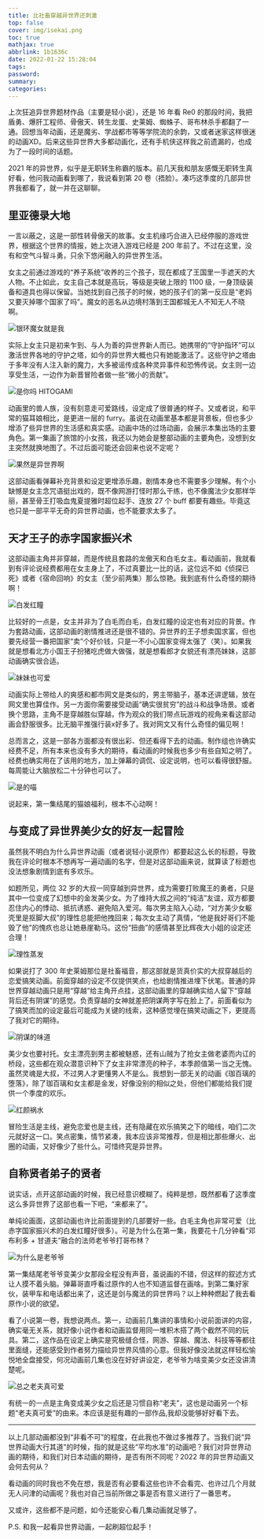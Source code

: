 ```yaml
---
title: 比社畜穿越异世界还刺激
top: false
cover: img/isekai.png
toc: true
mathjax: true
abbrlink: 1b1636c
date: 2022-01-22 15:28:04
tags:
password:
summary:
categories:
---
```


上次狂追异世界题材作品（主要是轻小说），还是 16 年看 Re0 的那段时间，我把盾勇、爆肝工程师、骨傲天、转生龙蛋、史莱姆、蜘蛛子、哥布林杀手都翻了一通。回想当年动画，还是魔劣、学战都市等等学院流的余韵，又或者迷家这样很迷的动画XD。后来这些异世界大多都动画化，还有手机侠这样我之前遗漏的，也成为了一段时间的话题。

2021 年的异世界，似乎是无职转生称霸的版本。前几天我和朋友感慨无职转生真好看，他问我动画看到哪了，我说看到第 20 卷（捂脸）。凑巧这季度的几部异世界我都看了，就一并在这聊聊。

## 里亚德录大地
一言以蔽之，这是一部性转骨傲天的故事。女主机缘巧合进入已经停服的游戏世界，根据这个世界的情报，她上次进入游戏已经是 200 年前了。不过在这里，没有和空气斗智斗勇，只余下悠闲融入的异世界生活。

女主之前通过游戏的“养子系统”收养的三个孩子，现在都成了王国里一手遮天的大人物。不止如此，女主自己本就是高玩，等级是突破上限的 1100 级，一身顶级装备和道具也得以保留。当她找到自己孩子的时候，她的孩子们的第一反应是“老妈又要灭掉哪个国家了吗”。魔女的恶名从边境村落到王国都城无人不知无人不晓啊。

![银环魔女就是我](isekai/01.png)

实际上女主只是初来乍到、与人为善的异世界新人而已。她携带的“守护指环”可以激活世界各地的守护之塔，如今的异世界大概也只有她能激活了。这些守护之塔由于多年没有人注入新的魔力，大多被谣传成各种灵异事件和恐怖传说。女主则一边享受生活，一边作为新晋冒险者做一些“微小的贡献”。

![是你吗 HITOGAMI](isekai/02.png)

动画里的兽人族，没有刻意走可爱路线，设定成了很普通的样子。又或者说，和平常的猫耳娘相比，是更进一层的 furry。虽说在动画里基本都是背景板，但也多少增添了些异世界的生活感和真实感。动画中场的过场动画，会展示本集出场的主要角色。第一集画了旅馆的小女孩，我还以为她会是整部动画的主要角色，没想到女主突然就换地图了。不过后面可能还会回来也说不定呢？

![果然是异世界啊](isekai/03.png)

这部动画看弹幕补充背景和设定更增添乐趣，剧情本身也不需要多少理解。有个小缺憾是女主念咒语挺出戏的，既不像网游打怪时那么干练，也不像魔法少女那样华丽，甚至骨王打吸血鬼夏提雅时超位起手、连放 27 个 buff 都要有趣些。毕竟这也只是一部平平无奇的异世界动画，也不能要求太多了。

## 天才王子的赤字国家振兴术
这部动画主角并非穿越，而是传统且套路的龙傲天和白毛女主。看动画前，我就看到有评论说经费都用在女主身上了，不过真要比一比的话，这位远不如《侦探已死》或者《宿命回响》的女主（至少前两集）那么惊艳。我到底有什么奇怪的期待啊！

![白发红瞳](isekai/04.png)

比较好的一点是，女主并非为了白毛而白毛，白发红瞳的设定也有对应的背景。作为套路动画，这部动画的剧情推进还是很不错的。异世界的王子想卖国求富，但也要先经营一番把国家“卖”个好价钱，只是一不小心国家变得太强了（笑）。如果我就是想看北方小国王子扮猪吃虎做大做强，就是想看郎才女貌还有漂亮妹妹，这部动画确实很合适。

![妹妹也可爱](isekai/05.png)

动画实际上带给人的爽感和都市网文是类似的，男主带脑子，基本还讲逻辑，放在网文里也算佳作。另一方面你需要接受动画“确实很贫穷”的战斗和战争场景。或者换个思路，主角不是穿越胜似穿越，作为观众的我们带点玩游戏的视角来看这部动画会舒服很多。比无脑平推强行装x好多了。我对网文又有什么奇怪的偏见啊！

总而言之，这是一部各方面都没有很出彩、但还看得下去的动画。制作组也许确实经费不足，所有本来也没有多大的期待，看动画的时候我也多少有些自知之明了。经费也确实用在了该用的地方，加上弹幕的调侃、设定说明，也可以看得很舒服。每周能让大脑放松二十分钟也可以了。

![是的喵](isekai/06.png)

说起来，第一集结尾的猫娘福利，根本不心动啊！

## 与变成了异世界美少女的好友一起冒险
虽然我不明白为什么异世界动画（或者说轻小说原作）都要起这么长的标题，导致我在评论时根本不想再写一遍动画的名字，但是对这部动画来说，就算读了标题也没法想象剧情到底有多欢乐。

如题所见，两位 32 岁的大叔一同穿越到异世界，成为需要打败魔王的勇者，只是其中一位变成了幻想中的金发美少女。为了维持大叔之间的“纯洁”友谊，双方都要忍住内心的悸动、抵抗诱惑、避免陷入爱河。每次男主陷入心动，“对方美少女躯壳里是抠脚大叔”的理性总能把他拽回来；每次女主动了真情，“他是我好哥们不能毁了他”的愧疚也总让她悬崖勒马。这份“扭曲”的感情甚至比辉夜大小姐的设定还合理！

![理性蒸发](isekai/07.png)

如果说打了 300 年史莱姆那位是社畜福音，那这部就是货真价实的大叔穿越后的恋爱搞笑动画。前面穿越的设定不仅提供笑点，也给剧情推进埋下伏笔。普通的异世界穿越动画只是用“穿越”给主角开点挂，这部动画里的穿越确实给人留下“穿越背后还有阴谋”的感觉。负责穿越的女神就差把阴谋两字写在脸上了。前面看似为了搞笑而加的设定最后可能成为关键的线索，这种感觉埋在搞笑动画之下，更提高了我对它的期待。

![阴谋的味道](isekai/08.png)

美少女也要衬托。女主漂亮到男主都被魅惑，还有山贼为了抢女主做老婆而内讧的桥段，这些都在观众潜意识种下了女主非常漂亮的种子，本季颜值第一当之无愧。虽然灵魂是大叔，不过男人才更懂男人不是么。我想到一部无关的动画《珈百璃的堕落》，除了珈百璃和女主都是金发，好像没别的相似之处，但他们都能给我们提供一个季度的欢乐。

![红颜祸水](isekai/09.png)

冒险生活是主线，避免恋爱也是主线，还有隐藏在欢乐搞笑之下的暗线，咱们二次元就好这一口。笑点密集，情节紧凑，我本应该非常推荐，但是相比那些爆火、出圈的动画，又好像少了些什么。可惜终究是异世界。

## 自称贤者弟子的贤者
说实话，点开这部动画的时候，我已经意识模糊了。纯粹是想，既然都看了这季度这么多异世界了这部也看一下吧，“来都来了”。

单纯论画面，这部动画也许比前面提到的几部要好一些。白毛主角也非常可爱（比赤字国家振兴术的白发红瞳好很多）。可是为什么在第一集，我要花十几分钟看“邓布利多 + 甘道夫”融合的法师老爷爷打哥布林？

![为什么是老爷爷](isekai/10.png)

第一集结尾老爷爷变美少女那段全程没有声音，虽说画的不错，但这样的叙述方式让人摸不着头脑。弹幕哥直呼看过原作的人也不知道监督在画啥。到第二集好家伙，装甲车和电话都出来了，这还是剑与魔法的异世界吗？以上种种燃起了我去看原作小说的欲望。

看了小说第一卷，我想说两点。第一，动画前几集讲的事情和小说前面讲的内容，确实毫无关系，就好像小说作者和动画监督用同一堆积木搭了两个截然不同的玩具。第二，这作品在设定上确实是究极缝合怪，网游、穿越、魔法、科技等等都往里面缝，还能感受到作者努力描绘异世界风情的心意。但我好像没法就这样轻松愉悦地全盘接受，何况动画前几集也没在好好讲设定，老爷爷为啥变美少女还没讲清楚呢。

![总之老夫真可爱](isekai/11.png)

有统一的一点是主角变成美少女之后还是习惯自称“老夫”，这也是动画另一个标题“老夫真可爱”的由来。本应该是挺有趣的一部作品,我却没能够好好看下去。

---

以上几部动画都没到“非看不可”的程度，在此我也不做过多推荐了。当我们说“异世界动画大行其道”的时候，指的就是这些“平均水准”的动画吧？我们对异世界动画的期待，和我们对日本动画的期待，是否有所不同呢？2022 年的异世界动画又会何去何从？

看动画的同时我也不免在想，我是否有必要看这些也许不会看完、也许过几个月就无人问津的动画呢？我也对自己当前所做之事是否有意义进行了一番思考。

又或许，这些都不是问题，如今还能安心看几集动画就足够了。

P.S. 和我一起看异世界动画，一起刷超位起手！
